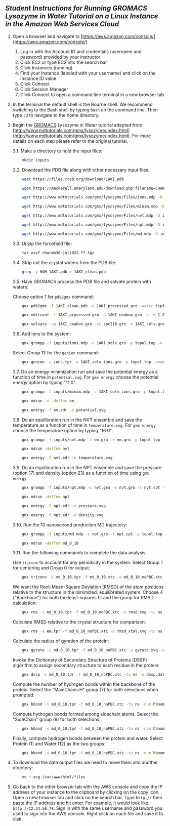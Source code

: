 ## _Student Instructions for Running GROMACS Lysozyme in Water Tutorial on a Linux Instance in the Amazon Web Services Cloud_

1.	Open a browser and navigate to [https://aws.amazon.com/console/](https://aws.amazon.com/console/)
	1. Log in with the Account ID and credentials (username and password) provided by your instructor
	2. Click EC2 or type EC2 into the search bar
	3. Click Instances (running)
	4. Find your Instance (labeled with your username) and click on the Instance ID value
	5. Click Connect
	6. Click Session Manager
	7. Click Connect to open a command line terminal in a new browser tab

2.	In the terminal the default shell is the Bourne shell. We recommend switching to the Bash shell by typing `bash` on the command line. Then type `cd` to navigate to the home directory.

3.	Begin the [GROMACS](https://www.gromacs.org/) Lysozyme in Water tutorial adapted from [http://www.mdtutorials.com/gmx/lysozyme/index.html](http://www.mdtutorials.com/gmx/lysozyme/index.html). For more details on each step please refer to the original tutorial.

	3.1. Make a directory to hold the input files:

	```sh
 		mkdir inputs
	```
	
	3.2. Download the PDB file along with other necessary input files:

	```sh
		wget https://files.rcsb.org/download/1AKI.pdb 
	```
	
	```sh
		wget https://mackerell.umaryland.edu/download.php?filename=CHARMM_ff_params_files/charmm36-jul2022.ff.tgz -O charmm36-jul2022.ff.tgz 
	```

	```sh
		wget http://www.mdtutorials.com/gmx/lysozyme/Files/ions.mdp -O inputs/ions.mdp
	```
	
	```sh
		wget http://www.mdtutorials.com/gmx/lysozyme/Files/minim.mdp -O inputs/minim.mdp
	```
	
	```sh
		wget http://www.mdtutorials.com/gmx/lysozyme/Files/nvt.mdp -O inputs/nvt.mdp
	```
	
	```sh
		wget http://www.mdtutorials.com/gmx/lysozyme/Files/npt.mdp -O inputs/npt.mdp
	```
	
	```sh
		wget http://www.mdtutorials.com/gmx/lysozyme/Files/md.mdp -O inputs/md.mdp
	```
	
	3.3. Unzip the forcefield file:
	
	```sh
		tar xzvf charmm36-jul2022.ff.tgz
	```

	3.4. Strip out the crystal waters from the PDB file:

	```sh
		grep -v HOH 1AKI.pdb > 1AKI_clean.pdb 
	```
	
	3.5. Have GROMACS process the PDB file and solvate protein with waters:
	
	Choose option 1 for `pdb2gmx` command:
	
	```sh
		gmx pdb2gmx -f 1AKI_clean.pdb -o 1AKI_processed.gro -water tip3p
	```
	
	```sh
		gmx editconf -f 1AKI_processed.gro -o 1AKI_newbox.gro -c -d 1.2 -bt cubic
	```
	
	```sh
		gmx solvate -cp 1AKI_newbox.gro -cs spc216.gro -o 1AKI_solv.gro -p topol.top
	```
	
	3.6. Add ions to the system:
	
	```sh
		gmx grompp -f inputs/ions.mdp -c 1AKI_solv.gro -p topol.top -o ions.tpr
	```
	
	Select Group 13 for the `genion` command:
	
	```sh
		gmx genion -s ions.tpr -o 1AKI_solv_ions.gro -p topol.top -pname NA -nname CL -neutral
	```
	
	3.7. Do an energy minimization run and save the potential energy as a function of time in `potential.xvg`. For `gmx energy` choose the potential energy option by typing "11 0".
	
	```sh
		gmx grompp -f inputs/minim.mdp -c 1AKI_solv_ions.gro -p topol.top -o em.tpr
	```
	
	```sh
		gmx mdrun -v -deffnm em
	```
	
	```sh
		gmx energy -f em.edr -o potential.xvg
	```
	
	3.8. Do an equilibration run in the NVT ensemble and save the temperature as a function of time in `temperature.xvg`. For `gmx energy` choose the temperature option by typing "16 0".
	
	```sh
		gmx grompp -f inputs/nvt.mdp -c em.gro -r em.gro -p topol.top -o nvt.tpr
	```
	
	```sh
		gmx mdrun -deffnm nvt
	```
	
	```sh
		gmx energy -f nvt.edr -o temperature.xvg
	```

	3.9. Do an equilibration run in the NPT ensemble and save the pressure (option 17) and density (option 23) as a function of time using `gmx energy`.
	
	```sh
		gmx grompp -f inputs/npt.mdp -c nvt.gro -r nvt.gro -t nvt.cpt -p topol.top -o npt.tpr
	```
	
	```sh
		gmx mdrun -deffnm npt
	```
	
	```sh
		gmx energy -f npt.edr -o pressure.xvg
	```
	
	```sh
		gmx energy -f npt.edr -o density.xvg
	```
	
	3.10. Run the 10 nanosecond production MD trajectory:
	
	```sh
		gmx grompp -f inputs/md.mdp -c npt.gro -t npt.cpt -p topol.top -o md_0_10.tpr
	```
	
	```sh
		gmx mdrun -deffnm md_0_10
	```
	
	3.11. Run the following commands to complete the data analysis:
	
	Use `trjconv` to account for any periodicity in the system. Select Group 1 for centering and Group 0 for output:
	
	```sh
		gmx trjconv -s md_0_10.tpr -f md_0_10.xtc -o md_0_10_noPBC.xtc -pbc mol -center
	```
	
	We want the Root-Mean-Square Deviation (RMSD) of the atom positions relative to the structure in the minimized, equilibrated system. Choose 4 ("Backbone") for both the least-squares fit and the group for RMSD calculation:
	
	```sh	
		gmx rms -s md_0_10.tpr -f md_0_10_noPBC.xtc -o rmsd.xvg -tu ns
	```

	Calculate RMSD relative to the crystal structure for comparison:

	```sh
		gmx rms -s em.tpr -f md_0_10_noPBC.xtc -o rmsd_xtal.xvg -tu ns
	```
	
	Calculate the radius of gyration of the protein:

	```sh
		gmx gyrate -s md_0_10.tpr -f md_0_10_noPBC.xtc -o gyrate.xvg -sel Protein -tu ns
	```

	Invoke the Dictionary of Secondary Structure of Proteins (DSSP) algorithm to assign secondary structure to each residue in the protein:

	```sh
		gmx dssp -s md_0_10.tpr -f md_0_10_noPBC.xtc -tu ns -o dssp.dat -num dssp_num.xvg
	```

	Compute the number of hydrogen bonds within the backbone of the protein. Select the "MainChain+H" group (7) for both selections when prompted:

	```sh
		gmx hbond -s md_0_10.tpr -f md_0_10_noPBC.xtc -tu ns -num hbnum_mainchain.xvg
	```

	Compute hydrogen bonds formed among sidechain atoms. Select the "SideChain" group (8) for both selections:

	```sh
		gmx hbond -s md_0_10.tpr -f md_0_10_noPBC.xtc -tu ns -num hbnum_sidechain.xvg
	```

	Finally, compute hydrogen bonds between the protein and water. Select Protein (1) and Water (12) as the two groups:

	```sh
		gmx hbond -s md_0_10.tpr -f md_0_10_noPBC.xtc -tu ns -num hbnum_prot_wat.xvg
	```

4. To download the data output files we need to move them into another directory:

	```sh
 		mv *.xvg /var/www/html/files
	```

5.	Go back to the other browser tab with the AWS console and copy the IP address of your instance to the clipboard by clicking on the copy icon. Open a new browser tab and click on the search bar. Type `http://` then paste the IP address and hit enter. For example, it would look like: `http://12.34.56.78`. Sign in with the same username and password you used to sign into the AWS console. Right click on each file and save it to disk.




   
  

